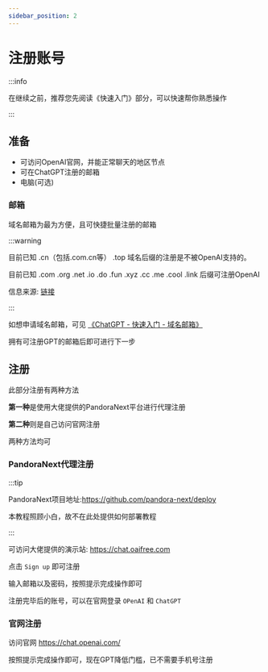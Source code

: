 ```yaml
---
sidebar_position: 2
---
```

# 注册账号
:::info

在继续之前，推荐您先阅读《快速入门》部分，可以快速帮你熟悉操作

:::
## 准备

- 可访问OpenAI官网，并能正常聊天的地区节点
- 可在ChatGPT注册的邮箱
- 电脑(可选)
### 邮箱

域名邮箱为最为方便，且可快捷批量注册的邮箱

:::warning

目前已知 .cn（包括.com.cn等） .top 域名后缀的注册是不被OpenAI支持的。

目前已知 .com .org .net .io .do .fun .xyz .cc .me .cool .link 后缀可注册OpenAI

信息来源: [链接](https://zhile.io/2023/12/09/pandoranext-introduction.html)

:::

如想申请域名邮箱，可见 [《ChatGPT - 快速入门 - 域名邮箱》](./快速入门.md#域名以及域名邮箱)

拥有可注册GPT的邮箱后即可进行下一步

## 注册
此部分注册有两种方法

**第一种**是使用大佬提供的PandoraNext平台进行代理注册

**第二种**则是自己访问官网注册

两种方法均可

### PandoraNext代理注册
:::tip

PandoraNext项目地址:https://github.com/pandora-next/deploy

本教程照顾小白，故不在此处提供如何部署教程

:::

可访问大佬提供的演示站: https://chat.oaifree.com  

点击 `Sign up` 即可注册

输入邮箱以及密码，按照提示完成操作即可

注册完毕后的账号，可以在官网登录 `OPenAI` 和 `ChatGPT`

### 官网注册

访问官网 https://chat.openai.com/ 

按照提示完成操作即可，现在GPT降低门槛，已不需要手机号注册



